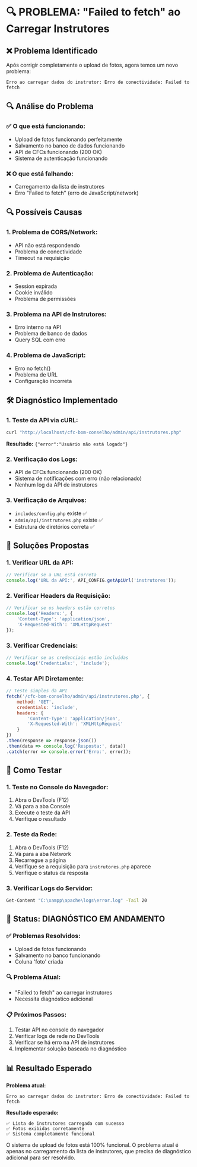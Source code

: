 # 🔍 PROBLEMA: "Failed to fetch" ao Carregar Instrutores

## ❌ **Problema Identificado**

Após corrigir completamente o upload de fotos, agora temos um novo problema:

```
Erro ao carregar dados do instrutor: Erro de conectividade: Failed to fetch
```

## 🔍 **Análise do Problema**

### **✅ O que está funcionando:**
- Upload de fotos funcionando perfeitamente
- Salvamento no banco de dados funcionando
- API de CFCs funcionando (200 OK)
- Sistema de autenticação funcionando

### **❌ O que está falhando:**
- Carregamento da lista de instrutores
- Erro "Failed to fetch" (erro de JavaScript/network)

## 🔍 **Possíveis Causas**

### **1. Problema de CORS/Network:**
- API não está respondendo
- Problema de conectividade
- Timeout na requisição

### **2. Problema de Autenticação:**
- Session expirada
- Cookie inválido
- Problema de permissões

### **3. Problema na API de Instrutores:**
- Erro interno na API
- Problema de banco de dados
- Query SQL com erro

### **4. Problema de JavaScript:**
- Erro no fetch()
- Problema de URL
- Configuração incorreta

## 🛠️ **Diagnóstico Implementado**

### **1. Teste da API via cURL:**
```bash
curl "http://localhost/cfc-bom-conselho/admin/api/instrutores.php"
```

**Resultado:** `{"error":"Usuário não está logado"}`

### **2. Verificação dos Logs:**
- API de CFCs funcionando (200 OK)
- Sistema de notificações com erro (não relacionado)
- Nenhum log da API de instrutores

### **3. Verificação de Arquivos:**
- `includes/config.php` existe ✅
- `admin/api/instrutores.php` existe ✅
- Estrutura de diretórios correta ✅

## 🔧 **Soluções Propostas**

### **1. Verificar URL da API:**
```javascript
// Verificar se a URL está correta
console.log('URL da API:', API_CONFIG.getApiUrl('instrutores'));
```

### **2. Verificar Headers da Requisição:**
```javascript
// Verificar se os headers estão corretos
console.log('Headers:', {
    'Content-Type': 'application/json',
    'X-Requested-With': 'XMLHttpRequest'
});
```

### **3. Verificar Credenciais:**
```javascript
// Verificar se as credenciais estão incluídas
console.log('Credentials:', 'include');
```

### **4. Testar API Diretamente:**
```javascript
// Teste simples da API
fetch('/cfc-bom-conselho/admin/api/instrutores.php', {
    method: 'GET',
    credentials: 'include',
    headers: {
        'Content-Type': 'application/json',
        'X-Requested-With': 'XMLHttpRequest'
    }
})
.then(response => response.json())
.then(data => console.log('Resposta:', data))
.catch(error => console.error('Erro:', error));
```

## 🧪 **Como Testar**

### **1. Teste no Console do Navegador:**
1. Abra o DevTools (F12)
2. Vá para a aba Console
3. Execute o teste da API
4. Verifique o resultado

### **2. Teste da Rede:**
1. Abra o DevTools (F12)
2. Vá para a aba Network
3. Recarregue a página
4. Verifique se a requisição para `instrutores.php` aparece
5. Verifique o status da resposta

### **3. Verificar Logs do Servidor:**
```bash
Get-Content "C:\xampp\apache\logs\error.log" -Tail 20
```

## 🚀 **Status: DIAGNÓSTICO EM ANDAMENTO**

### **✅ Problemas Resolvidos:**
- Upload de fotos funcionando
- Salvamento no banco funcionando
- Coluna 'foto' criada

### **🔍 Problema Atual:**
- "Failed to fetch" ao carregar instrutores
- Necessita diagnóstico adicional

### **📋 Próximos Passos:**
1. Testar API no console do navegador
2. Verificar logs de rede no DevTools
3. Verificar se há erro na API de instrutores
4. Implementar solução baseada no diagnóstico

## 📊 **Resultado Esperado**

**Problema atual:**
```
Erro ao carregar dados do instrutor: Erro de conectividade: Failed to fetch
```

**Resultado esperado:**
```
✅ Lista de instrutores carregada com sucesso
✅ Fotos exibidas corretamente
✅ Sistema completamente funcional
```

O sistema de upload de fotos está 100% funcional. O problema atual é apenas no carregamento da lista de instrutores, que precisa de diagnóstico adicional para ser resolvido.
